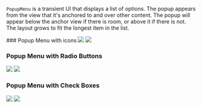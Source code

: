`PopupMenu` is a transient UI that displays a list of options. The popup appears from the view that it's anchored to and over other content. The popup will appear below the anchor view if there is room, or above it if there is not. The layout grows to fit the longest item in the list.

<DisplayToggle onText="Dark" offText="Light" label="Theme Switcher">
### Popup Menu with icons

<img className="off" src="https://res.cdn.office.net/files/fabric-cdn-prod_20230126.003/fabric-website/images/controls/android/updated/img_popupmenu_01_large_light.png?text=LightMode" />
<img className="on" src="https://res.cdn.office.net/files/fabric-cdn-prod_20230126.003/fabric-website/images/controls/android/updated/img_popupmenu_01_large_dark.png?text=DarkMode" />

### Popup Menu with Radio Buttons

<img className="off" src="https://res.cdn.office.net/files/fabric-cdn-prod_20230126.003/fabric-website/images/controls/android/updated/img_popupmenu_02_small_light.png?text=LightMode" />
<img className="on" src="https://res.cdn.office.net/files/fabric-cdn-prod_20230126.003/fabric-website/images/controls/android/updated/img_popupmenu_02_small_dark.png?text=DarkMode" />

### Popup Menu with Check Boxes

<img className="off" src="https://res.cdn.office.net/files/fabric-cdn-prod_20230126.003/fabric-website/images/controls/android/updated/img_popupmenu_02_checkbox_light.png?text=LightMode" />
<img className="on" src="https://res.cdn.office.net/files/fabric-cdn-prod_20230126.003/fabric-website/images/controls/android/updated/img_popupmenu_02_checkbox_dark.png?text=DarkMode" />
</DisplayToggle>
